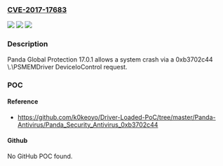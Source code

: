 ### [CVE-2017-17683](https://cve.mitre.org/cgi-bin/cvename.cgi?name=CVE-2017-17683)
![](https://img.shields.io/static/v1?label=Product&message=n%2Fa&color=blue)
![](https://img.shields.io/static/v1?label=Version&message=n%2Fa&color=blue)
![](https://img.shields.io/static/v1?label=Vulnerability&message=n%2Fa&color=brighgreen)

### Description

Panda Global Protection 17.0.1 allows a system crash via a 0xb3702c44 \\.\PSMEMDriver DeviceIoControl request.

### POC

#### Reference
- https://github.com/k0keoyo/Driver-Loaded-PoC/tree/master/Panda-Antivirus/Panda_Security_Antivirus_0xb3702c44

#### Github
No GitHub POC found.

